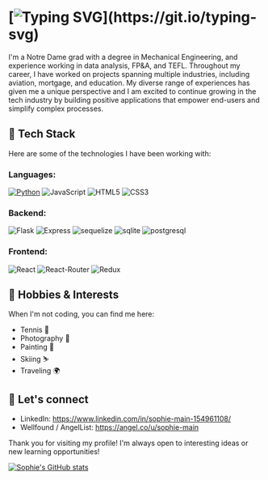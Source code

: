 # [![Typing SVG](https://readme-typing-svg.demolab.com?font=Fira+Code&size=30&pause=10000&color=F7F7F7&multiline=true&width=1000&lines=Hi+I'm+Sophie%2C+a+Data+Analyst+turned+Software+Developer!)](https://git.io/typing-svg)

I'm a Notre Dame grad with a degree in Mechanical Engineering, and experience working in data analysis, FP&A, and TEFL. Throughout my career, I have worked on projects spanning multiple industries, including aviation, mortgage, and education. My diverse range of experiences has given me a unique perspective and I am excited to continue growing in the tech industry by building positive applications that empower end-users and simplify complex processes. 

## 🔧 Tech Stack

Here are some of the technologies I have been working with:

### Languages:
[![Python](https://img.shields.io/badge/Python-3776AB?style=for-the-badge&logo=python&logoColor=white)](https://www.python.org/)
![JavaScript](https://img.shields.io/badge/JavaScript-F7DF1E?style=for-the-badge&logo=javascript&logoColor=black)
![HTML5](https://img.shields.io/badge/HTML5-E34F26?style=for-the-badge&logo=html5&logoColor=white)
![CSS3](https://img.shields.io/badge/CSS3-1572B6?style=for-the-badge&logo=css3&logoColor=white)
### Backend:
![Flask](https://img.shields.io/badge/Flask-000000?style=for-the-badge&logo=flask&logoColor=white)
![Express](https://img.shields.io/badge/Express.js-404D59?style=for-the-badge)
![sequelize](https://img.shields.io/badge/sequelize-323330?style=for-the-badge&logo=sequelize&logoColor=blue)
![sqlite](https://img.shields.io/badge/SQLite-07405E?style=for-the-badge&logo=sqlite&logoColor=white)
![postgresql](https://img.shields.io/badge/PostgreSQL-316192?style=for-the-badge&logo=postgresql&logoColor=white)
### Frontend:
![React](https://img.shields.io/badge/React-20232A?style=for-the-badge&logo=react&logoColor=61DAFB)
![React-Router](https://img.shields.io/badge/React_Router-CA4245?style=for-the-badge&logo=react-router&logoColor=white)
![Redux](https://img.shields.io/badge/Redux-593D88?style=for-the-badge&logo=redux&logoColor=white)


## 🎉 Hobbies & Interests

When I'm not coding, you can find me here:

- Tennis 🎾
- Photography 📸
- Painting 🎨
- Skiing ⛷
- Traveling 🌍

## 💬 Let's connect

- LinkedIn: https://www.linkedin.com/in/sophie-main-154961108/
- Wellfound / AngelList: https://angel.co/u/sophie-main

Thank you for visiting my profile! I'm always open to interesting ideas or new learning opportunities!

[![Sophie's GitHub stats](https://github-readme-stats.vercel.app/api?username=sophmain&hide=stars,contribs&count_private=true)](https://github.com/sophmain/github-readme-stats)

